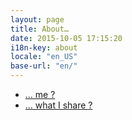 ```yaml
---
layout: page
title: About…
date: 2015-10-05 17:15:20
i18n-key: about
locale: "en_US"
base-url: "en/"
---
```


* [… me ?](/en/about/me/)
* [… what I share ?](/en/about/sharing/)
